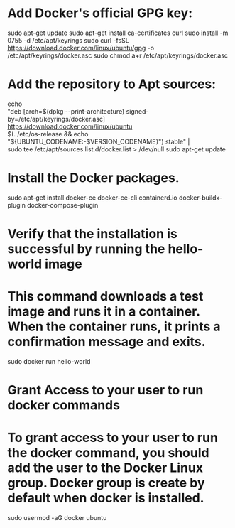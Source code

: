 # Add Docker's official GPG key:
sudo apt-get update
sudo apt-get install ca-certificates curl
sudo install -m 0755 -d /etc/apt/keyrings
sudo curl -fsSL https://download.docker.com/linux/ubuntu/gpg -o /etc/apt/keyrings/docker.asc
sudo chmod a+r /etc/apt/keyrings/docker.asc

# Add the repository to Apt sources:
echo \
  "deb [arch=$(dpkg --print-architecture) signed-by=/etc/apt/keyrings/docker.asc] https://download.docker.com/linux/ubuntu \
  $(. /etc/os-release && echo "${UBUNTU_CODENAME:-$VERSION_CODENAME}") stable" | \
  sudo tee /etc/apt/sources.list.d/docker.list > /dev/null
sudo apt-get update


# Install the Docker packages.
sudo apt-get install docker-ce docker-ce-cli containerd.io docker-buildx-plugin docker-compose-plugin

# Verify that the installation is successful by running the hello-world image
# This command downloads a test image and runs it in a container. When the container runs, it prints a confirmation message and exits.
sudo docker run hello-world

# Grant Access to your user to run docker commands
# To grant access to your user to run the docker command, you should add the user to the Docker Linux group. Docker group is create by default when docker is installed.
sudo usermod -aG docker ubuntu
